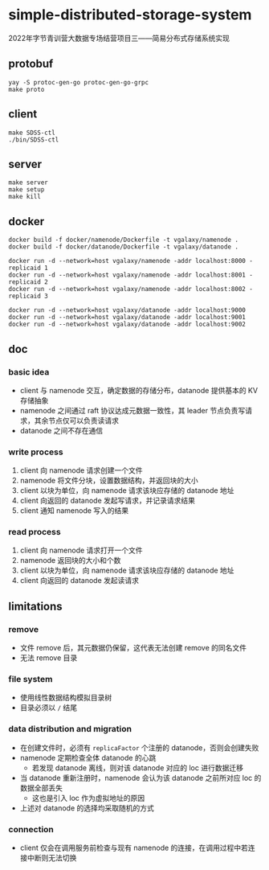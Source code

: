 # simple-distributed-storage-system

2022年字节青训营大数据专场结营项目三——简易分布式存储系统实现

## protobuf

```
yay -S protoc-gen-go protoc-gen-go-grpc
make proto
```

## client

```
make SDSS-ctl
./bin/SDSS-ctl
```

## server

```
make server
make setup
make kill
```

## docker

```
docker build -f docker/namenode/Dockerfile -t vgalaxy/namenode .
docker build -f docker/datanode/Dockerfile -t vgalaxy/datanode .

docker run -d --network=host vgalaxy/namenode -addr localhost:8000 -replicaid 1
docker run -d --network=host vgalaxy/namenode -addr localhost:8001 -replicaid 2
docker run -d --network=host vgalaxy/namenode -addr localhost:8002 -replicaid 3

docker run -d --network=host vgalaxy/datanode -addr localhost:9000
docker run -d --network=host vgalaxy/datanode -addr localhost:9001
docker run -d --network=host vgalaxy/datanode -addr localhost:9002
```

## doc

### basic idea

- client 与 namenode 交互，确定数据的存储分布，datanode 提供基本的 KV 存储抽象
- namenode 之间通过 raft 协议达成元数据一致性，其 leader 节点负责写请求，其余节点仅可以负责读请求
- datanode 之间不存在通信

### write process

1. client 向 namenode 请求创建一个文件
2. namenode 将文件分块，设置数据结构，并返回块的大小
3. client 以块为单位，向 namenode 请求该块应存储的 datanode 地址
4. client 向返回的 datanode 发起写请求，并记录请求结果
5. client 通知 namenode 写入的结果

### read process

1. client 向 namenode 请求打开一个文件
2. namenode 返回块的大小和个数
3. client 以块为单位，向 namenode 请求该块应存储的 datanode 地址
4. client 向返回的 datanode 发起读请求

## limitations

### remove

- 文件 remove 后，其元数据仍保留，这代表无法创建 remove 的同名文件
- 无法 remove 目录

### file system

- 使用线性数据结构模拟目录树
- 目录必须以 `/` 结尾

### data distribution and migration

- 在创建文件时，必须有 `replicaFactor` 个注册的 datanode，否则会创建失败
- namenode 定期检查全体 datanode 的心跳
  - 若发现 datanode 离线，则对该 datanode 对应的 loc 进行数据迁移
- 当 datanode 重新注册时，namenode 会认为该 datanode 之前所对应 loc 的数据全部丢失
  - 这也是引入 loc 作为虚拟地址的原因
- 上述对 datanode 的选择均采取随机的方式

### connection

- client 仅会在调用服务前检查与现有 namenode 的连接，在调用过程中若连接中断则无法切换